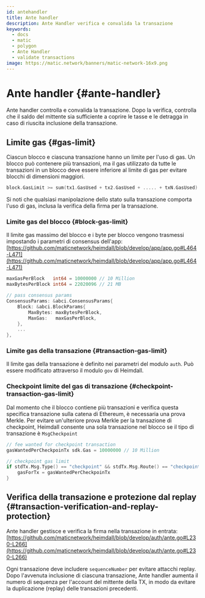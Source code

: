 ```yaml
---
id: antehandler
title: Ante handler
description: Ante Handler verifica e convalida la transazione
keywords:
  - docs
  - matic
  - polygon
  - Ante Handler
  - validate transactions
image: https://matic.network/banners/matic-network-16x9.png
---
```


# Ante handler {#ante-handler}

Ante handler controlla e convalida la transazione. Dopo la verifica, controlla che il saldo del mittente sia sufficiente a coprire le tasse e le detragga in caso di riuscita inclusione della transazione.

## Limite gas {#gas-limit}

Ciascun blocco e ciascuna transazione hanno un limite per l'uso di gas. Un blocco può contenere più transazioni, ma il gas utilizzato da tutte le transazioni in un blocco deve essere inferiore al limite di gas per evitare blocchi di dimensioni maggiori.

```go
block.GasLimit >= sum(tx1.GasUsed + tx2.GasUsed + ..... + txN.GasUsed)
```

Si noti che qualsiasi manipolazione dello stato sulla transazione comporta l'uso di gas, inclusa la verifica della firma per la transazione.

### Limite gas del blocco {#block-gas-limit}

Il limite gas massimo del blocco e i byte per blocco vengono trasmessi impostando i parametri di consensus dell'app: [https://github.com/maticnetwork/heimdall/blob/develop/app/app.go#L464-L471](https://github.com/maticnetwork/heimdall/blob/develop/app/app.go#L464-L471)

```go
maxGasPerBlock   int64 = 10000000 // 10 Million
maxBytesPerBlock int64 = 22020096 // 21 MB

// pass consensus params
ConsensusParams: &abci.ConsensusParams{
	Block: &abci.BlockParams{
		MaxBytes: maxBytesPerBlock,
		MaxGas:   maxGasPerBlock,
	},
	...
},
```

### Limite gas della transazione {#transaction-gas-limit}

Il limite gas della transazione è definito nei parametri del modulo `auth`. Può essere modificato attraverso il modulo `gov` di Heimdall.

### Checkpoint limite del gas di transazione {#checkpoint-transaction-gas-limit}

Dal momento che il blocco contiene più transazioni e verifica questa specifica transazione sulla catena di Ethereum, è necessaria una prova Merkle. Per evitare un'ulteriore prova Merkle per la transazione di checkpoint, Heimdall consente una sola transazione nel blocco se il tipo di transazione è `MsgCheckpoint`

```go
// fee wanted for checkpoint transaction
gasWantedPerCheckpoinTx sdk.Gas = 10000000 // 10 Million

// checkpoint gas limit
if stdTx.Msg.Type() == "checkpoint" && stdTx.Msg.Route() == "checkpoint" {
	gasForTx = gasWantedPerCheckpoinTx
}
```

## Verifica della transazione e protezione dal replay {#transaction-verification-and-replay-protection}

Ante handler gestisce e verifica la firma nella transazione in entrata: [https://github.com/maticnetwork/heimdall/blob/develop/auth/ante.go#L230-L266](https://github.com/maticnetwork/heimdall/blob/develop/auth/ante.go#L230-L266)

Ogni transazione deve includere `sequenceNumber` per evitare attacchi replay. Dopo l'avvenuta inclusione di ciascuna transazione, Ante handler aumenta il numero di sequenza per l'account del mittente della TX, in modo da evitare la duplicazione (replay) delle transazioni precedenti.